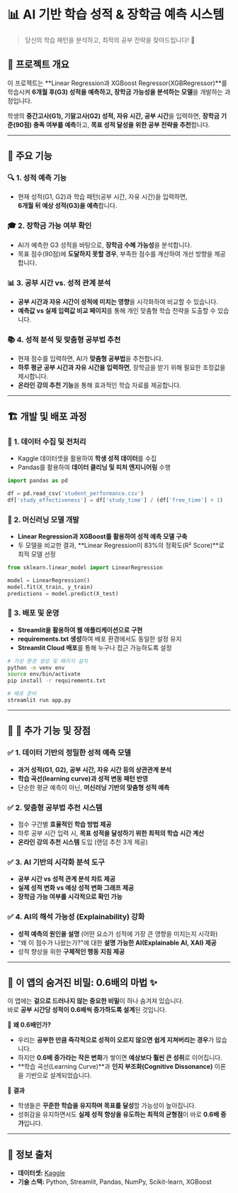 # 📊 AI 기반 학습 성적 & 장학금 예측 시스템

> 당신의 학습 패턴을 분석하고, 최적의 공부 전략을 찾아드립니다! 🚀



## 📌 프로젝트 개요
이 프로젝트는 **Linear Regression과 XGBoost Regressor(XGBRegressor)**를 학습시켜
**6개월 후(G3) 성적을 예측하고, 장학금 가능성을 분석하는 모델**을 개발하는 과정입니다.

학생의 **중간고사(G1), 기말고사(G2) 성적, 자유 시간, 공부 시간**을 입력하면,
**장학금 기준(90점) 충족 여부를 예측**하고, **목표 성적 달성을 위한 공부 전략을 추천**합니다.

---

## 📌 주요 기능

### 🔍 1. 성적 예측 기능
- 현재 성적(G1, G2)과 학습 패턴(공부 시간, 자유 시간)을 입력하면,  
  **6개월 뒤 예상 성적(G3)을 예측**합니다.

### 🎓 2. 장학금 가능 여부 확인
- AI가 예측한 G3 성적을 바탕으로, **장학금 수혜 가능성**을 분석합니다.
- 목표 점수(90점)에 **도달하지 못할 경우**, 부족한 점수를 계산하여 개선 방향을 제공합니다.

### 📊 3. 공부 시간 vs. 성적 관계 분석
- **공부 시간과 자유 시간이 성적에 미치는 영향**을 시각화하여 비교할 수 있습니다.
- **예측값 vs 실제 입력값 비교 페이지**를 통해 개인 맞춤형 학습 전략을 도출할 수 있습니다.

### 📚 4. 성적 분석 및 맞춤형 공부법 추천
- 현재 점수를 입력하면, AI가 **맞춤형 공부법**을 추천합니다.
- **하루 평균 공부 시간과 자유 시간을 입력하면**, 장학금을 받기 위해 필요한 조정값을 제시합니다.
- **온라인 강의 추천 기능**을 통해 효과적인 학습 자료를 제공합니다.

---

## 🏗 개발 및 배포 과정

### 🔹 1. 데이터 수집 및 전처리
- Kaggle 데이터셋을 활용하여 **학생 성적 데이터**를 수집
- Pandas를 활용하여 **데이터 클리닝 및 피처 엔지니어링** 수행

```python
import pandas as pd

df = pd.read_csv('student_performance.csv')
df['study_effectiveness'] = df['study_time'] / (df['free_time'] + 1)
```

### 🔹 2. 머신러닝 모델 개발
- **Linear Regression과 XGBoost를 활용하여 성적 예측 모델 구축**
- 두 모델을 비교한 결과, **Linear Regression이 83%의 정확도(R² Score)**로 최적 모델 선정

```python
from sklearn.linear_model import LinearRegression

model = LinearRegression()
model.fit(X_train, y_train)
predictions = model.predict(X_test)
```

### 🔹 3. 배포 및 운영
- **Streamlit을 활용하여 웹 애플리케이션으로 구현**
- **requirements.txt 생성**하여 배포 환경에서도 동일한 설정 유지
- **Streamlit Cloud 배포**를 통해 누구나 접근 가능하도록 설정

```bash
# 가상 환경 생성 및 패키지 설치
python -m venv env
source env/bin/activate
pip install -r requirements.txt

# 배포 준비
streamlit run app.py
```

---

## 🎯 📌 추가 기능 및 장점

### ✅ **1. 데이터 기반의 정밀한 성적 예측 모델**
- **과거 성적(G1, G2), 공부 시간, 자유 시간 등의 상관관계 분석**
- **학습 곡선(learning curve)과 성적 변동 패턴 반영**
- 단순한 평균 예측이 아닌, **머신러닝 기반의 맞춤형 성적 예측**

### ✅ **2. 맞춤형 공부법 추천 시스템**
- 점수 구간별 **효율적인 학습 방법 제공**
- 하루 공부 시간 입력 시, **목표 성적을 달성하기 위한 최적의 학습 시간 계산**
- **온라인 강의 추천 시스템** 도입 (랜덤 추천 3개 제공)

### ✅ **3. AI 기반의 시각화 분석 도구**
- **공부 시간 vs 성적 관계 분석 차트 제공**
- **실제 성적 변화 vs 예상 성적 변화 그래프 제공**
- **장학금 가능 여부를 시각적으로 확인 가능**

### ✅ **4. AI의 해석 가능성 (Explainability) 강화**
- **성적 예측의 원인을 설명** (어떤 요소가 성적에 가장 큰 영향을 미치는지 시각화)
- "왜 이 점수가 나왔는가?"에 대한 **설명 가능한 AI(Explainable AI, XAI) 제공**
- 성적 향상을 위한 **구체적인 행동 지침 제공**

---

## 📌 이 앱의 숨겨진 비밀: **0.6배의 마법** ✨  
이 앱에는 **겉으로 드러나지 않는 중요한 비밀**이 하나 숨겨져 있습니다.  
바로 **공부 시간당 성적이 0.6배씩 증가하도록 설계**된 것입니다.  

📌 **왜 0.6배인가?**
- 우리는 **공부한 만큼 즉각적으로 성적이 오르지 않으면 쉽게 지쳐버리는 경우**가 많습니다.  
- 하지만 **0.6배 증가라는 작은 변화**가 쌓이면 **예상보다 훨씬 큰 성취**로 이어집니다.  
- **학습 곡선(Learning Curve)**과 **인지 부조화(Cognitive Dissonance)** 이론을 기반으로 설계되었습니다.  

📌 **결과**  
- 학생들은 **꾸준한 학습을 유지하며 목표를 달성**할 가능성이 높아집니다.  
- 성취감을 유지하면서도 **실제 성적 향상을 유도하는 최적의 균형점**이 바로 **0.6배 증가**입니다.  

---

## 📌 정보 출처  
- **데이터셋:** [Kaggle](https://www.kaggle.com/datasets/aljarah/xAPI-Edu-Data)  
- **기술 스택:** Python, Streamlit, Pandas, NumPy, Scikit-learn, XGBoost  


